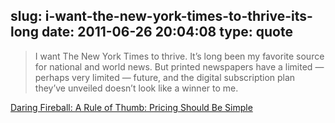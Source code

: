 slug: i-want-the-new-york-times-to-thrive-its-long
date: 2011-06-26 20:04:08
type: quote
---

> I want The New York Times to thrive. It’s long been my favorite source for national and world news. But printed newspapers have a limited — perhaps very limited — future, and the digital subscription plan they’ve unveiled doesn’t look like a winner to me.

[Daring Fireball: A Rule of Thumb: Pricing Should Be Simple](http://daringfireball.net/2011/03/pricing_should_be_simple)
